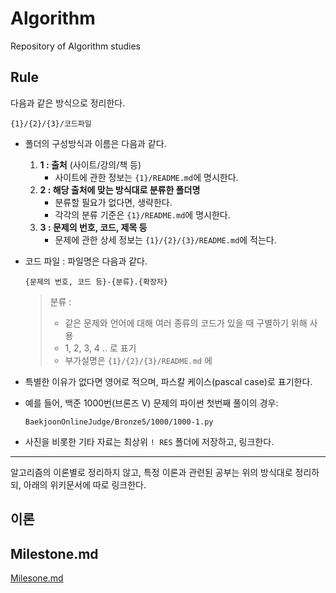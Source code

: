 # Algorithm
Repository of Algorithm studies

## Rule
다음과 같은 방식으로 정리한다.

```
{1}/{2}/{3}/코드파일
```

- 폴더의 구성방식과 이름은 다음과 같다.
  1. **1 : 출처** (사이트/강의/책 등)
     - 사이트에 관한 정보는 `{1}/README.md`에 명시한다.
  2. **2 : 해당 출처에 맞는 방식대로 분류한 폴더명**
     - 분류할 필요가 없다면, 생략한다.
     - 각각의 분류 기준은 `{1}/README.md`에 명시한다.
  3. **3 : 문제의 번호, 코드, 제목 등**
     - 문제에 관한 상세 정보는 `{1}/{2}/{3}/README.md`에 적는다.
- 코드 파일 : 파일명은 다음과 같다.
   ```
   {문제의 번호, 코드 등}-{분류}.{확장자}
   ```
   > 분류 :  
   > - 같은 문제와 언어에 대해 여러 종류의 코드가 있을 때 구별하기 위해 사용
   > - 1, 2, 3, 4 .. 로 표기
   > - 부가설명은 `{1}/{2}/{3}/README.md` 에

- 특별한 이유가 없다면 영어로 적으며, 파스칼 케이스(pascal case)로 표기한다.

- 예를 들어, 백준 1000번(브론즈 V) 문제의 파이썬 첫번째 풀이의 경우:
    ```
    BaekjoonOnlineJudge/Bronze5/1000/1000-1.py 
    ```

- 사진을 비롯한 기타 자료는 최상위 `! RES` 폴더에 저장하고, 링크한다.

---

알고리즘의 이론별로 정리하지 않고, 특정 이론과 관련된 공부는 위의 방식대로 정리하되, 아래의 위키문서에 따로 링크한다.

## 이론


## Milestone.md
[Milesone.md](Milestone.md)

